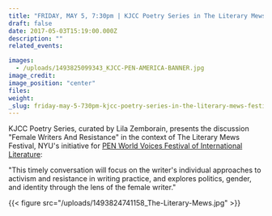 ```yaml
---
title: "FRIDAY, MAY 5, 7:30pm | KJCC Poetry Series in The Literary Mews Festival - Female Writers And Resistance"
draft: false
date: 2017-05-03T15:19:00.000Z
description: ""
related_events:

images:
  - /uploads/1493825099343_KJCC-PEN-AMERICA-BANNER.jpg
image_credit:
image_position: "center"
files:
weight:
_slug: friday-may-5-730pm-kjcc-poetry-series-in-the-literary-mews-festival-female-writers-and-resistance
---
```


KJCC Poetry Series, curated by Lila Zemborain, presents the discussion "Female Writers And Resistance" in the context of The Literary Mews Festival, NYU's initiative for [PEN World Voices Festival of International Literature](https://www.facebook.com/PENworldvoices/):

"This timely conversation will focus on the writer's individual approaches to activism and resistance in writing practice, and explores politics, gender, and identity through the lens of the female writer."


{{< figure src="/uploads/1493824741158_The-Literary-Mews.jpg" >}}
